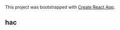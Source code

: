 This project was bootstrapped with [Create React App](https://github.com/facebook/create-react-app).

## hac

